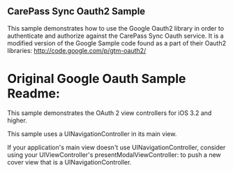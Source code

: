 CarePass Sync Oauth2 Sample
---------------------------
This sample demonstrates how to use the Google Oauth2 library in order to authenticate and authorize against the CarePass Sync Oauth service. It is a modified version of the Google Sample code found as a part of their Oauth2 libraries: http://code.google.com/p/gtm-oauth2/

Original Google Oauth Sample Readme:
====================================
This sample demonstrates the OAuth 2 view controllers for iOS 3.2 and higher.

This sample uses a UINavigationController in its main view.

If your application's main view doesn't use UINavigationController, consider using your UIViewController's presentModalViewController: to push a new cover view that is a UINavigationController.


